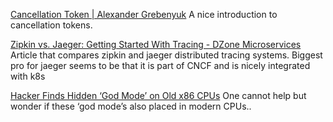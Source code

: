 [Cancellation Token | Alexander Grebenyuk](http://kean.github.io/post/cancellation-token) 
A nice introduction to cancellation tokens.

[Zipkin vs. Jaeger: Getting Started With Tracing - DZone Microservices](https://dzone.com/articles/zipkin-vs-jaeger-getting-started-with-tracing)
Article that compares zipkin and jaeger distributed tracing systems. Biggest pro for jaeger seems to be that it is part of CNCF and is nicely integrated with k8s

[Hacker Finds Hidden ‘God Mode’ on Old x86 CPUs](https://www.tomshardware.com/news/x86-hidden-god-mode,37582.html)
One cannot help but wonder if these ‘god mode’s also placed in modern CPUs.. 